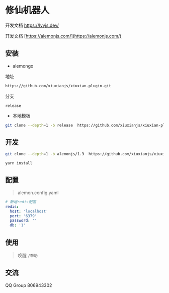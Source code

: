# 修仙机器人

开发文档 https://lvyjs.dev/

开发文档 [https://alemonjs.com/](https://alemonjs.com/)

## 安装

- alemongo

地址

```sh
https://github.com/xiuxianjs/xiuxian-plugin.git
```

分支

```
release
```

- 本地模板

```sh
git clone --depth=1 -b release  https://github.com/xiuxianjs/xiuxian-plugin.git
```

## 开发

```sh
git clone --depth=1 -b alemonjs/1.3  https://github.com/xiuxianjs/xiuxian-plugin.git
```

```sh
yarn install
```

## 配置

> alemon.config.yaml

```yaml
# 新增redis配置
redis:
  host: 'localhost'
  port: '6379'
  password: ''
  db: '1'
```

## 使用

> 唤醒 `/帮助`

## 交流

QQ Group 806943302
